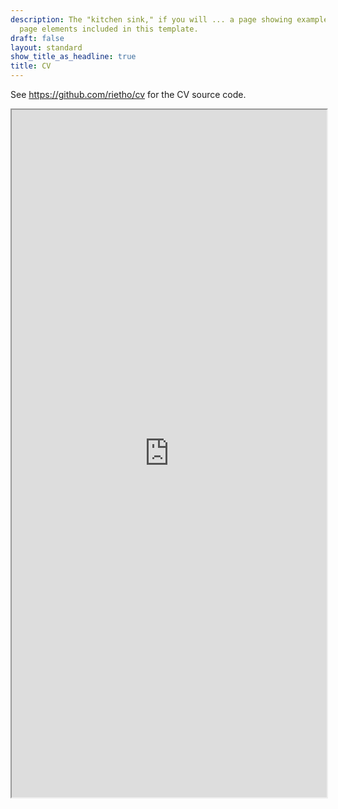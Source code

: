 ```yaml
---
description: The "kitchen sink," if you will ... a page showing examples of type and
  page elements included in this template.
draft: false
layout: standard
show_title_as_headline: true
title: CV
---
```


See https://github.com/rietho/cv for the CV source code.

<iframe id="cv_from_github"
    title="CV"
    width="100%"
    height="1100"
    src="https://rawcdn.githack.com/rietho/cv/2c5d30911a267d92f081e8bd518d12d05e1310c2/cv.html">
</iframe>

